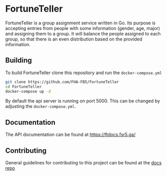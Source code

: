 # FortuneTeller

FortuneTeller is a group assignment service written in Go. Its purpose is accepting
entries from people with some information (gender, age, major) and assigning them to
a group. It will balance the people assigned to each group, so that there is an even
distribution based on the provided information.

## Building

To build FortuneTeller clone this repository and run the `docker-compose.yml`

```bash
git clone https://github.com/FHA-FB5/FortuneTeller
cd FortuneTeller
docker-compose up -d
```

By default the api server is running on port 5000. This can be changed by adjusting
the `docker-compose.yml`.

## Documentation

The API documentation can be found at https://ftdocs.fsr5.ga/

## Contributing

General guidelines for contributing to this project can be found at the
[docs repo](https://github.com/FHA-FB5/docs/blob/master/README.md)
